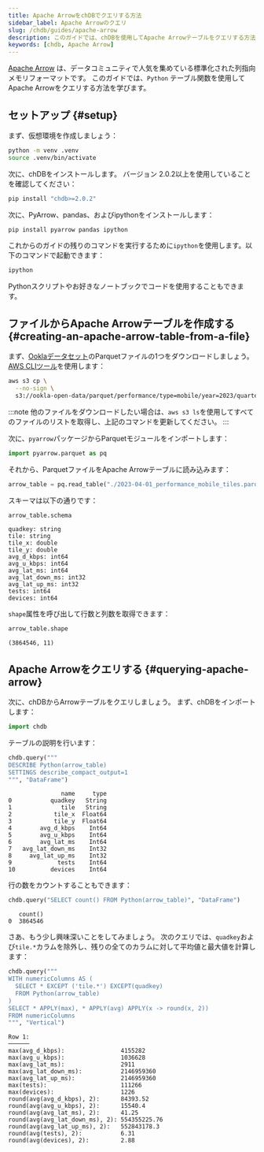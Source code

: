 ```yaml
---
title: Apache ArrowをchDBでクエリする方法
sidebar_label: Apache Arrowのクエリ
slug: /chdb/guides/apache-arrow
description: このガイドでは、chDBを使用してApache Arrowテーブルをクエリする方法を学びます。
keywords: [chdb, Apache Arrow]
---
```


[Apache Arrow](https://arrow.apache.org/) は、データコミュニティで人気を集めている標準化された列指向メモリフォーマットです。
このガイドでは、`Python` テーブル関数を使用してApache Arrowをクエリする方法を学びます。

## セットアップ {#setup}

まず、仮想環境を作成しましょう：

```bash
python -m venv .venv
source .venv/bin/activate
```

次に、chDBをインストールします。
バージョン 2.0.2以上を使用していることを確認してください：

```bash
pip install "chdb>=2.0.2"
```

次に、PyArrow、pandas、およびipythonをインストールします：

```bash
pip install pyarrow pandas ipython
```

これからのガイドの残りのコマンドを実行するために`ipython`を使用します。以下のコマンドで起動できます：

```bash
ipython
```

Pythonスクリプトやお好きなノートブックでコードを使用することもできます。

## ファイルからApache Arrowテーブルを作成する {#creating-an-apache-arrow-table-from-a-file}

まず、[Ooklaデータセット](https://github.com/teamookla/ookla-open-data)のParquetファイルの1つをダウンロードしましょう。 [AWS CLIツール](https://aws.amazon.com/cli/)を使用します：

```bash
aws s3 cp \
  --no-sign \
  s3://ookla-open-data/parquet/performance/type=mobile/year=2023/quarter=2/2023-04-01_performance_mobile_tiles.parquet .
```

:::note
他のファイルをダウンロードしたい場合は、`aws s3 ls`を使用してすべてのファイルのリストを取得し、上記のコマンドを更新してください。
:::

次に、`pyarrow`パッケージからParquetモジュールをインポートします：

```python
import pyarrow.parquet as pq
```

それから、ParquetファイルをApache Arrowテーブルに読み込みます：

```python
arrow_table = pq.read_table("./2023-04-01_performance_mobile_tiles.parquet")
```

スキーマは以下の通りです：

```python
arrow_table.schema
```

```text
quadkey: string
tile: string
tile_x: double
tile_y: double
avg_d_kbps: int64
avg_u_kbps: int64
avg_lat_ms: int64
avg_lat_down_ms: int32
avg_lat_up_ms: int32
tests: int64
devices: int64
```

`shape`属性を呼び出して行数と列数を取得できます：

```python
arrow_table.shape
```

```text
(3864546, 11)
```

## Apache Arrowをクエリする {#querying-apache-arrow}

次に、chDBからArrowテーブルをクエリしましょう。
まず、chDBをインポートします：

```python
import chdb
```

テーブルの説明を行います：

```python
chdb.query("""
DESCRIBE Python(arrow_table)
SETTINGS describe_compact_output=1
""", "DataFrame")
```

```text
               name     type
0           quadkey   String
1              tile   String
2            tile_x  Float64
3            tile_y  Float64
4        avg_d_kbps    Int64
5        avg_u_kbps    Int64
6        avg_lat_ms    Int64
7   avg_lat_down_ms    Int32
8     avg_lat_up_ms    Int32
9             tests    Int64
10          devices    Int64
```

行の数をカウントすることもできます：

```python
chdb.query("SELECT count() FROM Python(arrow_table)", "DataFrame")
```

```text
   count()
0  3864546
```

さあ、もう少し興味深いことをしてみましょう。
次のクエリでは、`quadkey`および`tile.*`カラムを除外し、残りの全てのカラムに対して平均値と最大値を計算します：

```python
chdb.query("""
WITH numericColumns AS (
  SELECT * EXCEPT ('tile.*') EXCEPT(quadkey)
  FROM Python(arrow_table)
)
SELECT * APPLY(max), * APPLY(avg) APPLY(x -> round(x, 2))
FROM numericColumns
""", "Vertical")
```

```text
Row 1:
──────
max(avg_d_kbps):                4155282
max(avg_u_kbps):                1036628
max(avg_lat_ms):                2911
max(avg_lat_down_ms):           2146959360
max(avg_lat_up_ms):             2146959360
max(tests):                     111266
max(devices):                   1226
round(avg(avg_d_kbps), 2):      84393.52
round(avg(avg_u_kbps), 2):      15540.4
round(avg(avg_lat_ms), 2):      41.25
round(avg(avg_lat_down_ms), 2): 554355225.76
round(avg(avg_lat_up_ms), 2):   552843178.3
round(avg(tests), 2):           6.31
round(avg(devices), 2):         2.88
```
